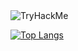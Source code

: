 <img src="https://tryhackme-badges.s3.amazonaws.com/WinterMute1000.png" alt="TryHackMe">

[![Top Langs](https://github-readme-stats.vercel.app/api/top-langs/?username=WinterMute1000)](https://github.com/anuraghazra/github-readme-stats)


